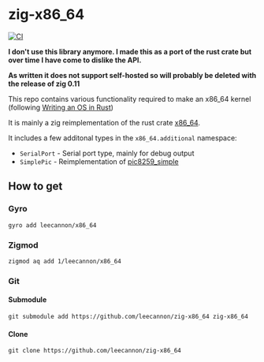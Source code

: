 # zig-x86_64

[![CI](https://github.com/leecannon/zig-x86_64/actions/workflows/main.yml/badge.svg?branch=master)](https://github.com/leecannon/zig-x86_64/actions/workflows/main.yml)

**I don't use this library anymore. I made this as a port of the rust crate but over time I have come to dislike the API.**

**As written it does not support self-hosted so will probably be deleted with the release of zig 0.11**

This repo contains various functionality required to make an x86_64 kernel (following [Writing an OS in Rust](https://os.phil-opp.com/))

It is mainly a zig reimplementation of the rust crate [x86_64](https://github.com/rust-osdev/x86_64).

It includes a few additonal types in the `x86_64.additional` namespace:

- `SerialPort` - Serial port type, mainly for debug output
- `SimplePic` - Reimplementation of [pic8259_simple](https://docs.rs/pic8259_simple)

## How to get

### Gyro

`gyro add leecannon/x86_64`

### Zigmod

`zigmod aq add 1/leecannon/x86_64`

### Git

#### Submodule

`git submodule add https://github.com/leecannon/zig-x86_64 zig-x86_64`

#### Clone

`git clone https://github.com/leecannon/zig-x86_64`
